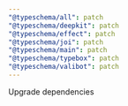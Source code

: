 ```yaml
---
"@typeschema/all": patch
"@typeschema/deepkit": patch
"@typeschema/effect": patch
"@typeschema/joi": patch
"@typeschema/main": patch
"@typeschema/typebox": patch
"@typeschema/valibot": patch
---
```


Upgrade dependencies
